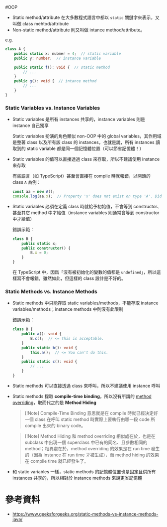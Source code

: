 #OOP 

- Static method/attribute 在大多數程式語言中都以 `static` 關鍵字來表示，又叫做 class mehtod/attribute
- Non-static method/attribute 則又叫做 intance method/attribute。

e.g.

```TypeScript
class A {
    public static x: nubmer = 4;  // static variable
    public y: number;  // instance variable

    public static f(): void {  // static method
        // ...
    }
    public g(): void {  // intance method
        // ...
    }
}
```



### Static Variables vs. Instance Variables

- Static variables 是所有 instances 共享的，instance variables 則是 instance 自己獨享

    Static variables 扮演的角色類似 non-OOP 中的 global variables，其作用域是整著 class 以及所有該 class 的 instances，也就是說，所有 instances 讀取到的 static variable 都是同一個記憶體位置（可以節省記憶體！）

- Static variables 的值可以直接透過 class 來存取，所以不建議使用 instance 來存取

    有些語言（如 TypeScript）甚至會直接在 compile 時就報錯，以開頭的 class `A` 為例：

    ```TypeScript
    const aa = new A();
    console.log(aa.x);  // Property 'x' does not exist on type 'A'. Did you mean to access the static member 'A.x' instead?
    ```

- Static variables 必須在定義 class 時就給予初始值，不會等到 constructor、甚至其它 method 中才給值（instance variables 則通常會等到 constructor 中才給值）

    錯誤示範：

    ```TypeScript
    class B {
        public static x;
        public constructor() {
            B.x = 0;
        }
    }
    ```

    在 TypeScript 中，因爲「沒有被初始化的變數的值都是 `undefined`」，所以這樣寫不會報錯，雖然如此，但這樣的 class 設計是不好的。
### Static Methods vs. Instance Methods

- Static methods 中只能存取 static variables/methods，不能存取 instance variables/methods；instance methods 中則沒有此限制

    錯誤示範：

    ```TypeScript
    class B {
        public a(): void {
            B.c();  // <= This is acceptable.
        }
        public static b(): void {
            this.a();  // <= You can't do this.
        }
        public static c(): void {
            // ...
        }
    }
    ```

- Static methods 可以直接透過 class 來呼叫，所以不建議使用 instance 呼叫

- Static methods 採取 **compile-time binding**，所以沒有所謂的 [method overriding](</Programming Language/OOP 四本柱.md#Override vs. Overload>)，取而代之的是 **Method Hiding**

    > [!Note] Compile-Time Binding
    >意思就是在 compile 時就已經決定好一個 class 在呼叫 static method 時實際上要執行由哪一段 code 所 compile 出來的 binary code。

    > [!Note] Method Hiding
    >和 method overriding 相似處在於，也是在 subclass 中出現一個 superclass 中已有的同名、且參數相同的 method；相異處在於，method overriding 的效果是在 run time 發生的（因為 instance 在 run time 才被生成），而 method hiding 的效果在 compile time 就已經發生了。
    
- 和 static variables 一樣，static methods 的記憶體位置也是固定且供所有 instances 共享的，所以相對於 instance methods 來說更省記憶體

# 參考資料

- <https://www.geeksforgeeks.org/static-methods-vs-instance-methods-java/>
